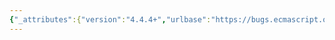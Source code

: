 ```yaml
---
{"_attributes":{"version":"4.4.4+","urlbase":"https://bugs.ecmascript.org/","maintainer":"dherman@mozilla.com"},"bug":{"bug_id":4287,"creation_ts":"2015-04-16 10:38:00 -0700","short_desc":"Change \"internal property(ies)\" to \"internal slot(s)\"","delta_ts":"2015-04-16 20:44:06 -0700","product":"Internationalization - ECMA-402","component":"Specification","version":"Edition 2.0 drafts","rep_platform":"All","op_sys":"All","bug_status":"RESOLVED","resolution":"FIXED","priority":"Normal","bug_severity":"normal","everconfirmed":true,"reporter":{"uid":"andrebargull","name":"André Bargull"},"assigned_to":{"uid":"waldron.rick","name":"Rick Waldron"},"cc":"waldron.rick","long_desc":[{"commentid":14199,"comment_count":0,"who":{"uid":"andrebargull","name":"André Bargull"},"bug_when":"2015-04-16 10:38:37 -0700","thetext":"All occurrences of \"internal property\" need to be changed to \"internal slot\" (same goes for \"internal properties\" -> \"internal slots\")."},{"commentid":14217,"comment_count":1,"who":{"uid":"waldron.rick","name":"Rick Waldron"},"bug_when":"2015-04-16 12:32:24 -0700","thetext":"Fixed"}]}}
---
```

